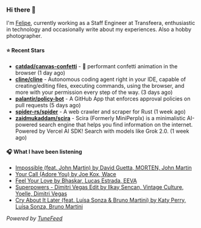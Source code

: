 ### Hi there 👋

I'm [Felipe](https://felipevm.com), currently working as a Staff Engineer at Transfeera, enthusiastic in technology and occasionally write about my experiences. Also a hobby photographer.

#### ⭐ Recent Stars
- **[catdad/canvas-confetti](https://github.com/catdad/canvas-confetti)** - 🎉 performant confetti animation in the browser (1 day ago)
- **[cline/cline](https://github.com/cline/cline)** - Autonomous coding agent right in your IDE, capable of creating/editing files, executing commands, using the browser, and more with your permission every step of the way. (3 days ago)
- **[palantir/policy-bot](https://github.com/palantir/policy-bot)** - A GitHub App that enforces approval policies on pull requests (5 days ago)
- **[spider-rs/spider](https://github.com/spider-rs/spider)** - A web crawler and scraper for Rust (1 week ago)
- **[zaidmukaddam/scira](https://github.com/zaidmukaddam/scira)** - Scira (Formerly MiniPerplx) is a minimalistic AI-powered search engine that helps you find information on the internet. Powered by Vercel AI SDK! Search with models like Grok 2.0. (1 week ago)

#### 🎧 What I have been listening
- [Impossible (feat. John Martin) by David Guetta, MORTEN, John Martin](https://open.spotify.com/track/7nvaEKdCDWbnQK7uJsCS5y)
- [Your Call (Adore You) by Joe Kox, Wace](https://open.spotify.com/track/6SPAltlzw05PXwe0BFVCax)
- [Feel Your Love by Bhaskar, Lucas Estrada, EEVA](https://open.spotify.com/track/4gtmLfdvLaKO1PY4cvdfaI)
- [Superpowers - Dimitri Vegas Edit by Ilkay Sencan, Vintage Culture, Yoelle, Dimitri Vegas](https://open.spotify.com/track/1eWsKIHgYzYCMRwSwnNVE9)
- [Cry About It Later (feat. Luísa Sonza &amp; Bruno Martini) by Katy Perry, Luísa Sonza, Bruno Martini](https://open.spotify.com/track/43WYPxyEfIxlIjNlxQGYzc)

_Powered by [TuneFeed](https://tunefeed.app?ref=github.com)_
